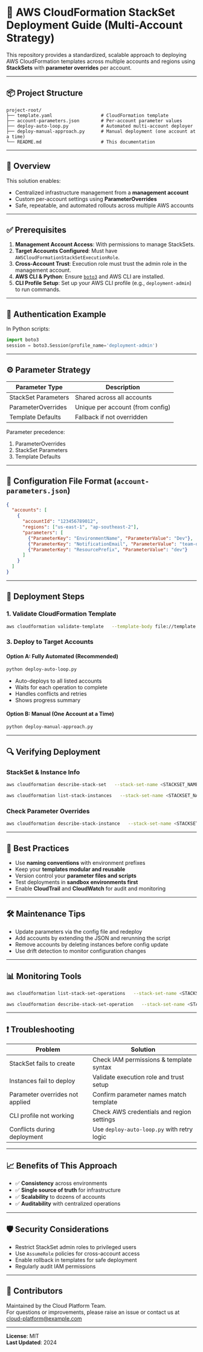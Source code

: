 
# 🧰 AWS CloudFormation StackSet Deployment Guide (Multi-Account Strategy)

This repository provides a standardized, scalable approach to deploying AWS CloudFormation templates across multiple accounts and regions using **StackSets** with **parameter overrides** per account.

---

## 📦 Project Structure

```
project-root/
├── template.yaml                  # CloudFormation template
├── account-parameters.json        # Per-account parameter values
├── deploy-auto-loop.py            # Automated multi-account deployer
├── deploy-manual-approach.py      # Manual deployment (one account at a time)
└── README.md                      # This documentation
```

---

## 🧭 Overview

This solution enables:
- Centralized infrastructure management from a **management account**
- Custom per-account settings using **ParameterOverrides**
- Safe, repeatable, and automated rollouts across multiple AWS accounts

---

## ✅ Prerequisites

1. **Management Account Access**: With permissions to manage StackSets.
2. **Target Accounts Configured**: Must have `AWSCloudFormationStackSetExecutionRole`.
3. **Cross-Account Trust**: Execution role must trust the admin role in the management account.
4. **AWS CLI & Python**: Ensure [`boto3`](https://boto3.amazonaws.com/v1/documentation/api/latest/index.html) and AWS CLI are installed.
5. **CLI Profile Setup**: Set up your AWS CLI profile (e.g., `deployment-admin`) to run commands.

---

## 🔐 Authentication Example

In Python scripts:
```python
import boto3
session = boto3.Session(profile_name='deployment-admin')
```

---

## ⚙️ Parameter Strategy

| Parameter Type | Description |
|----------------|-------------|
| StackSet Parameters | Shared across all accounts |
| ParameterOverrides | Unique per account (from config) |
| Template Defaults | Fallback if not overridden |

Parameter precedence:
1. ParameterOverrides
2. StackSet Parameters
3. Template Defaults

---

## 🧾 Configuration File Format (`account-parameters.json`)

```json
{
  "accounts": [
    {
      "accountId": "123456789012",
      "regions": ["us-east-1", "ap-southeast-2"],
      "parameters": [
        {"ParameterKey": "EnvironmentName", "ParameterValue": "Dev"},
        {"ParameterKey": "NotificationEmail", "ParameterValue": "team-dev@example.com"},
        {"ParameterKey": "ResourcePrefix", "ParameterValue": "dev"}
      ]
    }
  ]
}
```

---

## 🚀 Deployment Steps

### 1. Validate CloudFormation Template
```bash
aws cloudformation validate-template   --template-body file://template.yaml   --profile deployment-admin
```

### 3. Deploy to Target Accounts

#### Option A: Fully Automated (Recommended)
```bash
python deploy-auto-loop.py
```

- Auto-deploys to all listed accounts
- Waits for each operation to complete
- Handles conflicts and retries
- Shows progress summary

#### Option B: Manual (One Account at a Time)
```bash
python deploy-manual-approach.py
```

---

## 🔍 Verifying Deployment

### StackSet & Instance Info
```bash
aws cloudformation describe-stack-set   --stack-set-name <STACKSET_NAME>   --profile deployment-admin

aws cloudformation list-stack-instances   --stack-set-name <STACKSET_NAME>   --profile deployment-admin
```

### Check Parameter Overrides
```bash
aws cloudformation describe-stack-instance   --stack-set-name <STACKSET_NAME>   --stack-instance-account <ACCOUNT_ID>   --stack-instance-region <REGION>   --profile deployment-admin   --query 'StackInstance.ParameterOverrides'
```

---

## 🧠 Best Practices

- Use **naming conventions** with environment prefixes
- Keep your **templates modular and reusable**
- Version control your **parameter files and scripts**
- Test deployments in **sandbox environments first**
- Enable **CloudTrail** and **CloudWatch** for audit and monitoring

---

## 🛠️ Maintenance Tips

- Update parameters via the config file and redeploy
- Add accounts by extending the JSON and rerunning the script
- Remove accounts by deleting instances before config update
- Use drift detection to monitor configuration changes

---

## 📊 Monitoring Tools

```bash
aws cloudformation list-stack-set-operations   --stack-set-name <STACKSET_NAME>   --profile deployment-admin

aws cloudformation describe-stack-set-operation   --stack-set-name <STACKSET_NAME>   --operation-id <OPERATION_ID>   --profile deployment-admin
```

---

## ❗ Troubleshooting

| Problem | Solution |
|---------|----------|
| StackSet fails to create | Check IAM permissions & template syntax |
| Instances fail to deploy | Validate execution role and trust setup |
| Parameter overrides not applied | Confirm parameter names match template |
| CLI profile not working | Check AWS credentials and region settings |
| Conflicts during deployment | Use `deploy-auto-loop.py` with retry logic |

---

## 📈 Benefits of This Approach

- ✅ **Consistency** across environments
- ✅ **Single source of truth** for infrastructure
- ✅ **Scalability** to dozens of accounts
- ✅ **Auditability** with centralized operations

---

## 🛡️ Security Considerations

- Restrict StackSet admin roles to privileged users
- Use `AssumeRole` policies for cross-account access
- Enable rollback in templates for safe deployment
- Regularly audit IAM permissions

---

## 👥 Contributors

Maintained by the Cloud Platform Team.  
For questions or improvements, please raise an issue or contact us at [cloud-platform@example.com](mailto:cloud-platform@example.com)

---

**License**: MIT  
**Last Updated**: 2024
